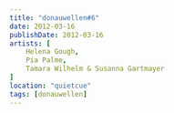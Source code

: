 ```yaml
---
title: "donauwellen#6"
date: 2012-03-16
publishDate: 2012-03-16
artists: [
    Helena Gough,
    Pia Palme,
    Tamara Wilhelm & Susanna Gartmayer
]
location: "quietcue"
tags: [donauwellen]
---
```

